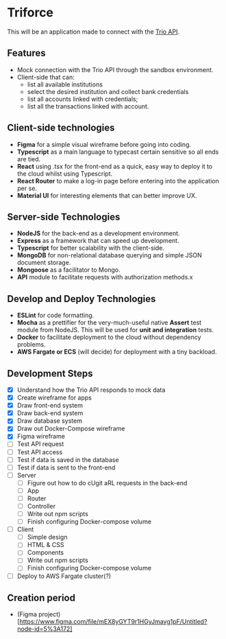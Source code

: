 # Triforce

This will be an application made to connect with the [Trio API](https://share.trio.com.br/home).

## Features

* Mock connection with the Trio API through the sandbox environment.
* Client-side that can:
  - list all available institutions
  - select the desired institution and collect bank credentials
  - list all accounts linked with credentials;
  - list all the transactions linked with account.

## Client-side technologies

* **Figma** for a simple visual wireframe before going into coding.
* **Typescript** as a main language to typecast certain sensitive so all ends are tied.
* **React** using .tsx for the front-end as a quick, easy way to deploy it to the cloud whilst using Typescript.
* **React Router** to make a log-in page before entering into the application per se.
* **Material UI** for interesting elements that can better improve UX.

## Server-side Technologies

* **NodeJS** for the back-end as a development environment.
* **Express** as a framework that can speed up development.
* **Typescript** for better scalability with the client-side.
* **MongoDB** for non-relational database querying and simple JSON document storage.
* **Mongoose** as a facilitator to Mongo.
* **API** module to facilitate requests with authorization methods.x

## Develop and Deploy Technologies

* **ESLint** for code formatting.
* **Mocha** as a prettifier for the very-much-useful native **Assert** test module from NodeJS. This will be used for **unit and integration** tests.
* **Docker** to facilitate deployment to the cloud without dependency problems.
* **AWS Fargate or ECS** (will decide) for deployment with a tiny backload.

## Development Steps

* [X] Understand how the Trio API responds to mock data
* [X] Create wireframe for apps
* [X] Draw front-end system
* [X] Draw back-end system
* [X] Draw database system
* [X] Draw out Docker-Compose wireframe
* [X] Figma wireframe
* [ ] Test API request
* [ ] Test API access
* [ ] Test if data is saved in the database
* [ ] Test if data is sent to the front-end
* [ ] Server
  * [ ] Figure out how to do cUgit aRL requests in the back-end
  * [ ] App
  * [ ] Router
  * [ ] Controller
  * [ ] Write out npm scripts  
  * [ ] Finish configuring Docker-compose volume
* [ ] Client
  * [ ] Simple design
  * [ ] HTML & CSS
  * [ ] Components
  * [ ] Write out npm scripts  
  * [ ] Finish configuring Docker-compose volume
* [ ] Deploy to AWS Fargate cluster(?)

## Creation period

* (Figma project)[https://www.figma.com/file/mEX8yGYT9r1HGyJmavg1pF/Untitled?node-id=5%3A172]